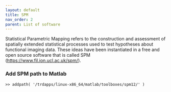 ```yaml
---
layout: default
title: SPM
nav_order: 2
parent: List of software
---
```

Statistical Parametric Mapping refers to the construction and assessment
of spatially extended statistical processes used to test hypotheses
about functional imaging data. These ideas have been instantiated in a
free and open source software that is called SPM
(https://www.fil.ion.ucl.ac.uk/spm/).

### Add SPM path to Matlab

`>> addpath( '/trdapps/linux-x86_64/matlab/toolboxes/spm12/' )`